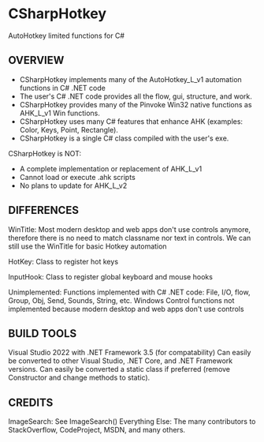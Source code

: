 # CSharpHotkey
AutoHotkey limited functions for C#

## OVERVIEW
- CSharpHotkey implements many of the AutoHotkey_L_v1 automation functions in C# .NET code
- The user's C# .NET code provides all the flow, gui, structure, and work.
- CSharpHotkey provides many of the Pinvoke Win32 native functions as AHK_L_v1 Win functions.
- CSharpHotkey uses many C# features that enhance AHK (examples: Color, Keys, Point, Rectangle).
- CSharpHotkey is a single C# class compiled with the user's exe.

CSharpHotkey is NOT:
- A complete implementation or replacement of AHK_L_v1
- Cannot load or execute .ahk scripts
- No plans to update for AHK_L_v2

## DIFFERENCES
WinTitle: Most modern desktop and web apps don't use controls anymore, therefore there is no need to match classname nor text in controls. We can still use the WinTitle for basic Hotkey automation

HotKey: Class to register hot keys

InputHook: Class to register global keyboard and mouse hooks

Unimplemented: Functions implemented with C# .NET code: File, I/O, flow, Group, Obj, Send, Sounds, String, etc. Windows Control functions not implemented because modern desktop and web apps don't use controls

## BUILD TOOLS
Visual Studio 2022 with .NET Framework 3.5 (for compatability)
Can easily be converted to other Visual Studio, .NET Core, and .NET Framework versions.
Can easily be converted a static class if preferred (remove Constructor and change methods to static).

## CREDITS
ImageSearch:        See ImageSearch()
Everything Else:    The many contributors to StackOverflow, CodeProject, MSDN, and many others.
